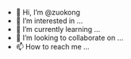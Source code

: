 - 👋 Hi, I’m @zuokong
- 👀 I’m interested in ...
- 🌱 I’m currently learning ...
- 💞️ I’m looking to collaborate on ...
- 📫 How to reach me ...

<!---
zuokong/zuokong is a ✨ special ✨ repository because its `README.md` (this file) appears on your GitHub profile.
You can click the Preview link to take a look at your changes.
--->

